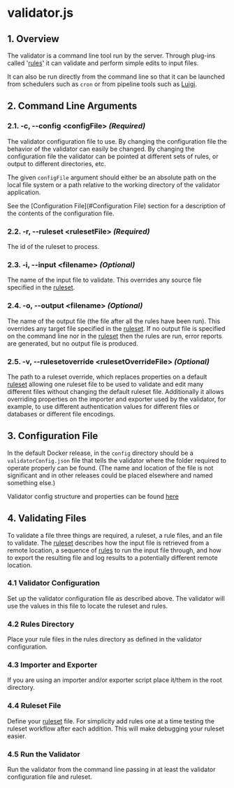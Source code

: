 # validator.js
## 1. Overview
The validator is a command line tool run by the server. Through plug-ins called '[rules][rules]' it can validate
and perform simple edits to input files.

It can also be run directly from the command line so that it can be launched from schedulers such as
`cron` or from pipeline tools such as [Luigi](http://luigi.readthedocs.io).

## 2. Command Line Arguments
### 2.1. -c, --config \<configFile> _(Required)_
The validator configuration file to use. By changing the configuration file the behavior of the
validator can easily be changed. By changing the configuration file the validator can be pointed at
different sets of rules, or output to different directories, etc.

The given `configFile` argument should either be an absolute path on the local file system or a path
relative to the working directory of the validator application.

See the [Configuration File](#Configuration File) section for a description of the contents of the configuration file.

### 2.2. -r, --ruleset \<rulesetFile> _(Required)_
The id of the ruleset to process.  

### 2.3. -i, --input \<filename> _(Optional)_
The name of the input file to validate. This overrides any source file specified in the [ruleset][ruleset].

### 2.4. -o, --output \<filename> _(Optional)_
The name of the output file (the file after all the rules have been run). This overrides any target file specified in 
the [ruleset][ruleset]. If no output file is specified on the command line nor in the [ruleset][ruleset] then
the rules are run, error reports are generated, but no output file is produced.

### 2.5. -v, --rulesetoverride \<rulesetOverrideFile> _(Optional)_
The path to a ruleset override, which replaces properties on a default [ruleset][ruleset] allowing one ruleset file to
be used to validate and edit many different files without changing the default ruleset file. Additionally
it allows overriding properties on the importer and exporter used by the validator, for example,
to use different authentication values for different files or databases or different file encodings.
  
## 3. Configuration File

In the default Docker release, in the `config` directory should be a `validatorConfig.json` file that
tells the validator where the folder required to operate properly can be found. (The name and location
of the file is not significant and in other releases could be placed elsewhere and named something else.)

Validator config structure and properties can be found [here][validatorConfig]

## 4. Validating Files

To validate a file three things are required, a ruleset, a rule files, and an file to validate. The
[ruleset] describes how the input file is retrieved from a remote location, a sequence of [rules] to
run the input file through, and how to export the resulting file and log results to a potentially different
remote location.

### 4.1 Validator Configuration

Set up the validator configuration file as described above. The validator will use the values in this
file to locate the ruleset and rules.

### 4.2 Rules Directory

Place your rule files in the rules directory as defined in the validator configuration.

### 4.3 Importer and Exporter

If you are using an importer and/or exporter script place it/them in the root directory.

### 4.4 Ruleset File

Define your [ruleset] file. For simplicity add rules one at a time testing the ruleset
workflow after each addition. This will make debugging your ruleset easier.

### 4.5 Run the Validator

Run the validator from the command line passing in at least the validator configuration file and ruleset.

[ruleset]: ruleset.md
[rules]: rules.md
[validatorConfig]: validatorConfig.md